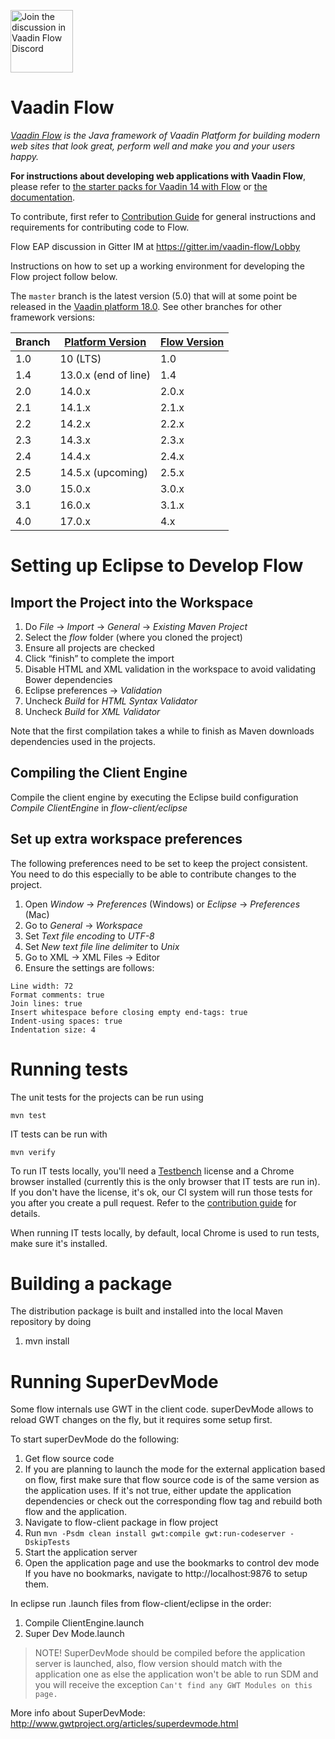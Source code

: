 <a href="https://discord.com/channels/732335336448852018/774366825756229632"><img src="https://discord.com/assets/e4923594e694a21542a489471ecffa50.svg" width="100" alt="Join the discussion in Vaadin Flow Discord"></img></a>

Vaadin Flow
======
*[Vaadin Flow](https://vaadin.com/flow) is the Java framework of Vaadin Platform for building modern web sites that look great, perform well and make you and your users happy.*

**For instructions about developing web applications with Vaadin Flow**, please refer to [the starter packs for Vaadin 14 with Flow](https://vaadin.com/start) or [the documentation](https://vaadin.com/docs/flow/Overview.html).

To contribute, first refer to [Contribution Guide](/CONTRIBUTING.md) for general instructions and requirements for contributing code to Flow.

Flow EAP discussion in Gitter IM at https://gitter.im/vaadin-flow/Lobby

Instructions on how to set up a working environment for developing the Flow project follow below.

The `master` branch is the latest version (5.0) that will at some point be released in the [Vaadin platform 18.0](https://github.com/vaadin/platform). See other branches for other framework versions:

| Branch | [Platform Version](https://github.com/vaadin/platform/releases) | [Flow Version](https://github.com/vaadin/flow/releases) |
|--------|-----------------------------------------------------------------|---------------------------------------------------------|
|  1.0   |  10 (LTS)                                                       |  1.0                                                    |
|  1.4   |  13.0.x (end of line)                                           |  1.4                                                    |
|  2.0   |  14.0.x                                                         |  2.0.x                                                  |
|  2.1   |  14.1.x                                                         |  2.1.x                                                  |
|  2.2   |  14.2.x                                                         |  2.2.x                                                  |
|  2.3   |  14.3.x                                                         |  2.3.x                                                  |
|  2.4   |  14.4.x                                                         |  2.4.x                                                  |
|  2.5   |  14.5.x (upcoming)                                              |  2.5.x                                                  |
|  3.0   |  15.0.x                                                         |  3.0.x                                                  |
|  3.1   |  16.0.x                                                         |  3.1.x                                                  |
|  4.0   |  17.0.x                                                         |  4.x                                                    |


Setting up Eclipse to Develop Flow
=========

Import the Project into the Workspace
------------
1. Do *File* -> *Import* -> *General* -> *Existing Maven Project*
1. Select the *flow* folder (where you cloned the project)
1. Ensure all projects are checked
1. Click “finish” to complete the import
1. Disable HTML and XML validation in the workspace to avoid validating Bower dependencies
 1. Eclipse preferences -> *Validation*
 1. Uncheck *Build* for *HTML Syntax Validator*
 1. Uncheck *Build* for *XML Validator*


Note that the first compilation takes a while to finish as Maven downloads dependencies used in the projects.

Compiling the Client Engine
--------
Compile the client engine by executing the Eclipse build configuration *Compile ClientEngine* in *flow-client/eclipse*

Set up extra workspace preferences
--------
The following preferences need to be set to keep the project consistent. You need to do this especially to be able to contribute changes to the project.

1. Open *Window* -> *Preferences* (Windows) or *Eclipse* -> *Preferences* (Mac)
1. Go to *General* ->  *Workspace*
 1. Set *Text file encoding* to *UTF-8*
 1. Set *New text file line delimiter* to *Unix*
1. Go to XML -> XML Files -> Editor
 1. Ensure the settings are follows:
<pre><code>Line width: 72
Format comments: true
Join lines: true
Insert whitespace before closing empty end-tags: true
Indent-using spaces: true
Indentation size: 4
</code></pre>

Running tests
=====
The unit tests for the projects can be run using
<pre><code>mvn test</code></pre>

IT tests can be run with
<pre><code>mvn verify</code></pre>

To run IT tests locally, you'll need a [Testbench](https://vaadin.com/testbench) license and a Chrome browser installed (currently this is the only browser that IT tests are run in).
If you don't have the license, it's ok, our CI system will run those tests for you after you create a pull request. 
Refer to the [contribution guide](/CONTRIBUTING.md) for details. 

When running IT tests locally, by default, local Chrome is used to run tests, make sure it's installed.

Building a package
=====
The distribution package is built and installed into the local Maven repository by doing

1. mvn install

Running SuperDevMode
=====
Some flow internals use GWT in the client code. superDevMode allows to reload GWT changes on the fly, but it requires some setup first.

To start superDevMode do the following:

1. Get flow source code
1. If you are planning to launch the mode for the external application based on flow, first make sure that flow source code is of the same version as the application uses.
If it's not true, either update the application dependencies or check out the corresponding flow tag and rebuild both flow and the application.
1. Navigate to flow-client package in flow project
1. Run `mvn -Psdm clean install gwt:compile gwt:run-codeserver -DskipTests`
1. Start the application server
1. Open the application page and use the bookmarks to control dev mode
If you have no bookmarks, navigate to http://localhost:9876 to setup them.

In eclipse run .launch files from flow-client/eclipse in the order:

1. Compile ClientEngine.launch
2. Super Dev Mode.launch

> NOTE! SuperDevMode should be compiled before the application server is launched,
> also, flow version should match with the application one
> as else the application won't be able to run SDM and you will receive the
> exception `Can't find any GWT Modules on this page.`

More info about SuperDevMode: http://www.gwtproject.org/articles/superdevmode.html

